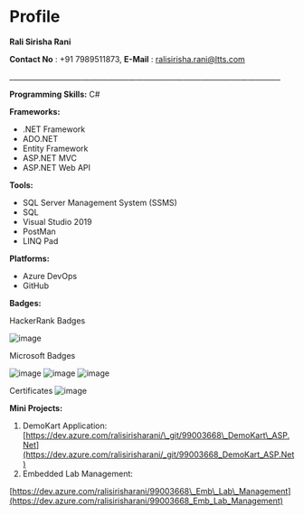 # Profile
**Rali Sirisha Rani**

**Contact No** : +91 7989511873, **E-Mail** : [ralisirisha.rani@ltts.com](mailto:ralisirisha.rani@ltts.com)

\_\_\_\_\_\_\_\_\_\_\_\_\_\_\_\_\_\_\_\_\_\_\_\_\_\_\_\_\_\_\_\_\_\_\_\_\_\_\_\_\_\_\_\_\_\_\_\_\_\_\_\_\_\_\_\_\_\_\_\_\_\_\_\_\_\_\_\_\_\_\_\_\_\_\_

**Programming Skills:** C#

**Frameworks:**

- .NET Framework
- ADO.NET
- Entity Framework
- ASP.NET MVC
- ASP.NET Web API

**Tools:**

- SQL Server Management System (SSMS)
- SQL
- Visual Studio 2019
- PostMan
- LINQ Pad

**Platforms:**

- Azure DevOps
- GitHub

**Badges:**

HackerRank Badges


![image](https://user-images.githubusercontent.com/78849805/112291560-38370b00-8cb6-11eb-9905-21f2d1db3d98.png)


Microsoft Badges


![image](https://user-images.githubusercontent.com/78849805/112291623-48e78100-8cb6-11eb-88d8-66460630e9fa.png)
![image](https://user-images.githubusercontent.com/78849805/112291685-58ff6080-8cb6-11eb-87d8-4094dc47c552.png)
![image](https://user-images.githubusercontent.com/78849805/112291727-63b9f580-8cb6-11eb-8863-48a73ee436ec.png)



Certificates
![image](https://user-images.githubusercontent.com/78849805/112291982-a2e84680-8cb6-11eb-8cba-8e13169ca872.png)




**Mini Projects:**

1. DemoKart Application: [https://dev.azure.com/ralisirisharani/\_git/99003668\_DemoKart\_ASP.Net](https://dev.azure.com/ralisirisharani/_git/99003668_DemoKart_ASP.Net)
2. Embedded Lab Management:

[https://dev.azure.com/ralisirisharani/99003668\_Emb\_Lab\_Management](https://dev.azure.com/ralisirisharani/99003668_Emb_Lab_Management)
